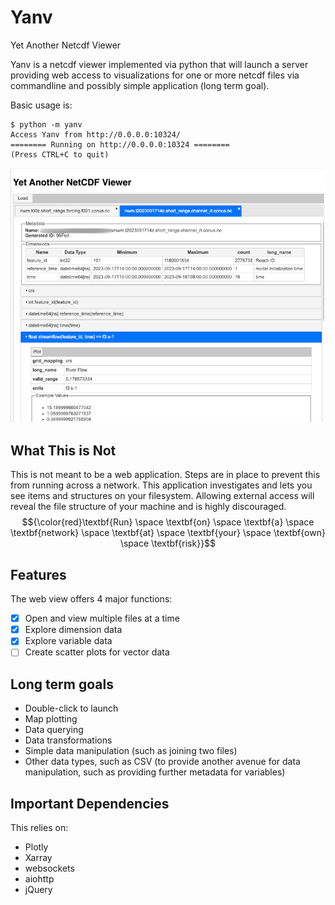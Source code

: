 # Yanv
Yet Another Netcdf Viewer

Yanv is a netcdf viewer implemented via python that will launch a server providing web access to visualizations for one or 
more netcdf files via commandline and possibly simple application (long term goal).

Basic usage is:

```shell
$ python -m yanv
Access Yanv from http://0.0.0.0:10324/
======== Running on http://0.0.0.0:10324 ========
(Press CTRL+C to quit)

```
<p>
    <img src="YanvScreen.png" alt="A screenshot of Yanv in use"/>
</p>

## What This is Not

This is not meant to be a web application. Steps are in place to prevent this from running across a network. This application investigates and lets you see items and structures on
your filesystem. Allowing external access will reveal the file structure of your machine and is highly discouraged. 
$${\color{red}\textbf{Run} \space \textbf{on} \space \textbf{a} \space \textbf{network} \space \textbf{at} \space \textbf{your} \space \textbf{own} \space \textbf{risk}}$$

## Features

The web view offers 4 major functions:

- [x] Open and view multiple files at a time
- [x] Explore dimension data
- [x] Explore variable data
- [ ] Create scatter plots for vector data

## Long term goals

* Double-click to launch
* Map plotting
* Data querying
* Data transformations
* Simple data manipulation (such as joining two files)
* Other data types, such as CSV (to provide another avenue for data manipulation, such as providing further metadata 
for variables)

## Important Dependencies

This relies on:

- Plotly
- Xarray
- websockets
- aiohttp
- jQuery
